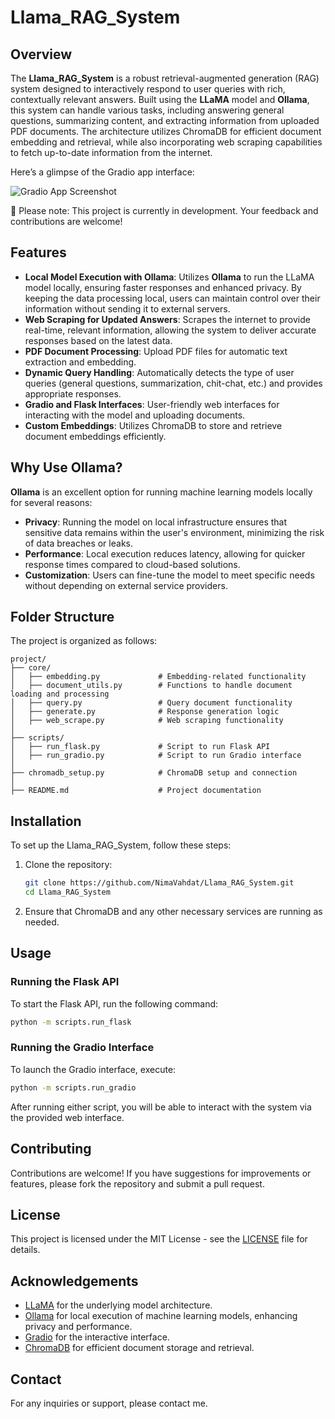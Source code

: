 # Llama_RAG_System

## Overview

The **Llama_RAG_System** is a robust retrieval-augmented generation (RAG) system designed to interactively respond to user queries with rich, contextually relevant answers. Built using the **LLaMA** model and **Ollama**, this system can handle various tasks, including answering general questions, summarizing content, and extracting information from uploaded PDF documents. The architecture utilizes ChromaDB for efficient document embedding and retrieval, while also incorporating web scraping capabilities to fetch up-to-date information from the internet.

Here’s a glimpse of the Gradio app interface:

![Gradio App Screenshot](https://github.com/NimaVahdat/Llama_RAG_System/screenshot.png)

🚧 Please note: This project is currently in development. Your feedback and contributions are welcome!

## Features

- **Local Model Execution with Ollama**: Utilizes **Ollama** to run the LLaMA model locally, ensuring faster responses and enhanced privacy. By keeping the data processing local, users can maintain control over their information without sending it to external servers.
- **Web Scraping for Updated Answers**: Scrapes the internet to provide real-time, relevant information, allowing the system to deliver accurate responses based on the latest data.
- **PDF Document Processing**: Upload PDF files for automatic text extraction and embedding.
- **Dynamic Query Handling**: Automatically detects the type of user queries (general questions, summarization, chit-chat, etc.) and provides appropriate responses.
- **Gradio and Flask Interfaces**: User-friendly web interfaces for interacting with the model and uploading documents.
- **Custom Embeddings**: Utilizes ChromaDB to store and retrieve document embeddings efficiently.

## Why Use Ollama?

**Ollama** is an excellent option for running machine learning models locally for several reasons:

- **Privacy**: Running the model on local infrastructure ensures that sensitive data remains within the user's environment, minimizing the risk of data breaches or leaks.
- **Performance**: Local execution reduces latency, allowing for quicker response times compared to cloud-based solutions.
- **Customization**: Users can fine-tune the model to meet specific needs without depending on external service providers.

## Folder Structure

The project is organized as follows:

```
project/
├── core/
│   ├── embedding.py             # Embedding-related functionality
│   ├── document_utils.py        # Functions to handle document loading and processing
│   ├── query.py                 # Query document functionality
│   ├── generate.py              # Response generation logic
│   ├── web_scrape.py            # Web scraping functionality
│
├── scripts/
│   ├── run_flask.py             # Script to run Flask API
│   ├── run_gradio.py            # Script to run Gradio interface
│
├── chromadb_setup.py            # ChromaDB setup and connection
│
├── README.md                    # Project documentation
```

## Installation

To set up the Llama_RAG_System, follow these steps:

1. Clone the repository:
   ```bash
   git clone https://github.com/NimaVahdat/Llama_RAG_System.git
   cd Llama_RAG_System
   ```

2. Ensure that ChromaDB and any other necessary services are running as needed.

## Usage

### Running the Flask API

To start the Flask API, run the following command:

```bash
python -m scripts.run_flask
```

### Running the Gradio Interface

To launch the Gradio interface, execute:

```bash
python -m scripts.run_gradio
```

After running either script, you will be able to interact with the system via the provided web interface.



## Contributing

Contributions are welcome! If you have suggestions for improvements or features, please fork the repository and submit a pull request.

## License

This project is licensed under the MIT License - see the [LICENSE](LICENSE) file for details.

## Acknowledgements

- [LLaMA](https://llama.ai) for the underlying model architecture.
- [Ollama](https://ollama.com) for local execution of machine learning models, enhancing privacy and performance.
- [Gradio](https://gradio.app) for the interactive interface.
- [ChromaDB](https://chromadb.com) for efficient document storage and retrieval.

## Contact

For any inquiries or support, please contact me.

